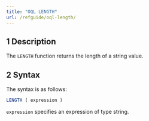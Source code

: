 ```yaml
---
title: "OQL LENGTH"
url: /refguide/oql-length/
---
```


## 1 Description

The `LENGTH` function returns the length of a string value.

## 2 Syntax

The syntax is as follows:

```sql {linenos=false}
LENGTH ( expression )
```

`expression` specifies an expression of type string.
